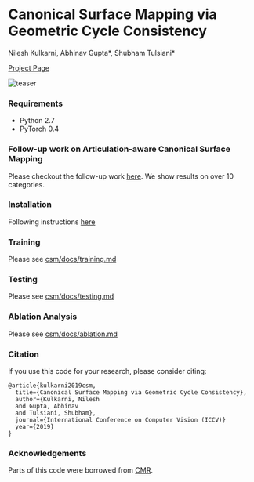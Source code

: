 # Canonical Surface Mapping via Geometric Cycle Consistency

Nilesh Kulkarni, Abhinav Gupta\*, Shubham Tulsiani\* 

[Project Page](https://nileshkulkarni.github.io/csm/)

![teaser](https://github.com/nileshkulkarni/csm/blob/gh-pages/resources/images/teaser.png)

### Requirements
-  Python 2.7
-  PyTorch 0.4

### Follow-up work on Articulation-aware Canonical Surface Mapping
Please checkout the follow-up work [here](http://github.com/nileshkulkarni/acsm). We show results on over 10 categories.

### Installation
Following instructions [here](installation.md)


### Training
Please see [csm/docs/training.md](csm/docs/training.md)

### Testing
Please see [csm/docs/testing.md](csm/docs/testing.md)

### Ablation Analysis
Please see [csm/docs/ablation.md](csm/docs/ablation.md)



### Citation
If you use this code for your research, please consider citing:
```
@article{kulkarni2019csm,
  title={Canonical Surface Mapping via Geometric Cycle Consistency},
  author={Kulkarni, Nilesh
  and Gupta, Abhinav
  and Tulsiani, Shubham},
  journal={International Conference on Computer Vision (ICCV)}
  year={2019}
}

```


### Acknowledgements
Parts of this code were borrowed from [CMR](https://github.com/akanazawa/cmr).

